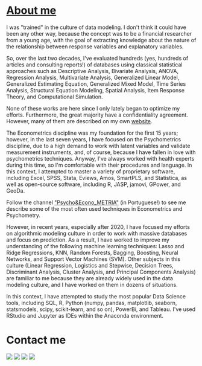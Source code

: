 # [About me](https://www.phdpablo.com)

I was "trained" in the culture of data modeling. I don't think it could have been any other way, because the concept was to be a financial researcher from a young age, with the goal of extracting knowledge about the nature of the relationship between response variables and explanatory variables.

So, over the last two decades, I've evaluated hundreds (yes, hundreds of articles and consulting reports!) of databases using classical statistical approaches such as Descriptive Analysis, Bivariate Analysis, ANOVA, Regression Analysis, Multivariate Analysis, Generalized Linear Model, Generalized Estimating Equation, Generalized Mixed Model, Time Series Analysis, Structural Equation Modeling, Spatial Analysis, Item Response Theory, and Computational Simulation. 

None of these works are here since I only lately began to optimize my efforts. Furthermore, the great majority have a confidentiality agreement. However, many of them are described on my own [website](https://www.phdpablo.com).

The Econometrics discipline was my foundation for the first 15 years; however, in the last seven years, I have focused on the Psychometrics discipline, due to a high demand to work with latent variables and validate measurement instruments, and, of course, because I have fallen in love with psychometrics techniques. Anyway, I've always worked with health experts during this time, so I'm comfortable with their procedures and language. In this context, I attempted to master a variety of proprietary software, including Excel, SPSS, Stata, Eviews, Amos, SmartPLS, and Statistica, as well as open-source software, including R, JASP, jamovi, GPower, and GeoDa.

Follow the channel ["Psycho&Econo_METRIA"](https://www.youtube.com/c/PsicoEconoMETRIA) (in Portuguese!) to see me describe some of the most often used techniques in Econometrics and Psychometry.

However, in recent years, especially after 2020, I have focused my efforts on algorithmic modeling culture in order to work with massive databases and focus on prediction. As a result, I have worked to improve my understanding of the following machine learning techniques: Lasso and Ridge Regressions, KNN, Random Forests, Bagging, Boosting, Neural Networks, and Support Vector Machines (SVM). Other subjects in this culture (Linear Regression, Logistics and Stepwise, Decision Trees, Discriminant Analysis, Cluster Analysis, and Principal Components Analysis) are familiar to me because they are already widely used in the data modeling culture, and I have worked on them in dozens of situations.

In this context, I have attempted to study the most popular Data Science tools, including SQL, R, Python (numpy, pandas, matplotlib, seaborn, statsmodels, scipy, scikit-learn, and so on), PowerBi, and Tableau. I've used RStudio and Jupyter as IDEs within the Anaconda environment. 

# Contact me

<div> 
  <a href="https://www.youtube.com/c/PsicoEconoMETRIA" target="_blank"><img src="https://img.shields.io/badge/YouTube-FF0000?style=for-the-badge&logo=youtube&logoColor=white" target="_blank"></a>
  <a href="https://www.instagram.com/psicoeconometria/" target="_blank"><img src="https://img.shields.io/badge/-Instagram-%23E4405F?style=for-the-badge&logo=instagram&logoColor=white" target="_blank"></a>
  <a href = "mailto:psicoeconometria@gmail.com"><img src="https://img.shields.io/badge/-Gmail-%23333?style=for-the-badge&logo=gmail&logoColor=white" target="_blank"></a>
  <a href="https://www.linkedin.com/in/phdpablo/" target="_blank"><img src="https://img.shields.io/badge/-LinkedIn-%230077B5?style=for-the-badge&logo=linkedin&logoColor=white" target="_blank"></a> 
  
</div>

<!--
**phdpablo/phdpablo** is a ✨ _special_ ✨ repository because its `README.md` (this file) appears on your GitHub profile.

Here are some ideas to get you started:

- 🔭 I’m currently working on ...
- 🌱 I’m currently learning ...
- 👯 I’m looking to collaborate on ...
- 🤔 I’m looking for help with ...
- 💬 Ask me about ...
- 📫 How to reach me: ...
- 😄 Pronouns: ...
- ⚡ Fun fact: ...
-->
